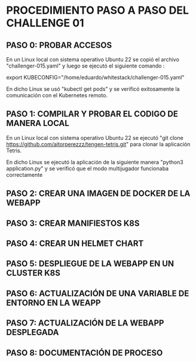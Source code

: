 # PROCEDIMIENTO PASO A PASO DEL CHALLENGE 01

## PASO 0: PROBAR ACCESOS

En un Linux local con sistema operativo Ubuntu 22 se copió el archivo "challenger-015.yaml" y luego se ejecutó el siguiente comando :

 export KUBECONFIG="/home/eduardo/whitestack/challenger-015.yaml"

En dicho Linux se usó "kubectl get pods" y se verificó exitosamente la comunicación con el Kubernetes remoto.


## PASO 1: COMPILAR Y PROBAR EL CODIGO DE MANERA LOCAL

En un Linux local con sistema operativo Ubuntu 22 se ejecutó "git clone https://github.com/aitorperezzz/tengen-tetris.git" para clonar la aplicación Tetris.

En dicho Linux se ejecutó la aplicación de la siguiente manera "python3 application.py" y se verificó que el modo multijugador funcionaba correctamente


## PASO 2: CREAR UNA IMAGEN DE DOCKER DE LA WEBAPP



## PASO 3: CREAR MANIFIESTOS K8S



## PASO 4: CREAR UN HELMET CHART


## PASO 5: DESPLIEGUE DE LA WEBAPP EN UN CLUSTER K8S


## PASO 6: ACTUALIZACIÓN DE UNA VARIABLE DE ENTORNO EN LA WEAPP


## PASO 7: ACTUALIZACIÓN DE LA WEBAPP DESPLEGADA


## PASO 8: DOCUMENTACIÓN DE PROCESO

